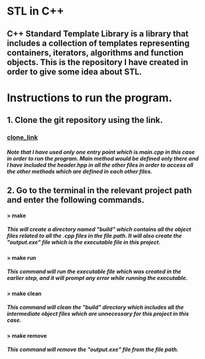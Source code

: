 # STL in C++

## C++ Standard Template Library is a library that includes a collection of templates representing containers, iterators, algorithms and function objects. This is the repository I have created in order to give some idea about STL.


# Instructions to run the program.

## 1. Clone the git repository using the link.

### [clone_link](https://github.com/Chamalfernando/C-STL_Works.git)

##### Note that I have used only one entry point which is main.cpp in this case in order to run the program. Main method would be defined only there and I have included the header.hpp in all the other files in order to access all the other methods which are defined in each other files.
## 2. Go to the terminal in the relevant project path and enter the following commands.

#### > make

##### This will create a directory named "build" which contains all the object files related to all the .cpp files in the file path. It will also create the "output.exe" file which is the executable file in this project.

#### > make run

##### This command will run the executable file which was created in the earlier step, and it will prompt any error while running the executable.

#### > make clean

##### This command will clean the "build" directory which includes all the intermediate object files which are unnecessary for this project in this case.

#### > make remove 

##### This command will remove the "output.exe" file from the file path.